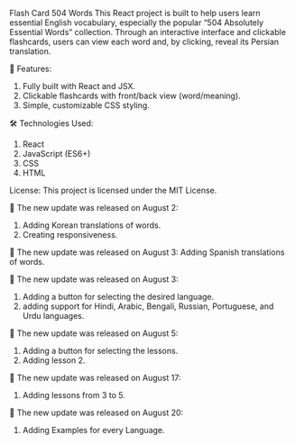 Flash Card 504 Words
This React project is built to help users learn essential English vocabulary, especially the popular “504 Absolutely Essential Words” collection.
Through an interactive interface and clickable flashcards, users can view each word and, by clicking, reveal its Persian translation.

🎯 Features:
1. Fully built with React and JSX.
2. Clickable flashcards with front/back view (word/meaning).
3. Simple, customizable CSS styling.

🛠 Technologies Used:
1. React
2. JavaScript (ES6+)
3. CSS
4. HTML

License:
This project is licensed under the MIT License.

📢 The new update was released on August 2:
1. Adding Korean translations of words.
2. Creating responsiveness.

📢 The new update was released on August 3:
 Adding Spanish translations of words.

📢 The new update was released on August 3:
1. Adding a button for selecting the desired language.
2. adding support for Hindi, Arabic, Bengali, Russian, Portuguese, and Urdu languages.

📢 The new update was released on August 5:
1. Adding a button for selecting the lessons.
2. Adding lesson 2.

📢 The new update was released on August 17:
1. Adding lessons from 3 to 5.

📢 The new update was released on August 20:
1. Adding Examples for every Language.
